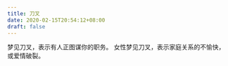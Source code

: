 ```yaml
---
title: 刀叉
date: 2020-02-15T20:54:12+08:00
draft: false
---
```


梦见刀叉，表示有人正图谋你的职务。
女性梦见刀叉，表示家庭关系的不愉快，或爱情破裂。
